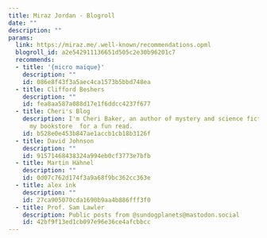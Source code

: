 ```yaml
---
title: Miraz Jordan - Blogroll
date: ""
description: ""
params:
  link: https://miraz.me/.well-known/recommendations.opml
  blogroll_id: a2e542911136651d505c2e30b96201c7
  recommends:
  - title: '{micro maique}'
    description: ""
    id: 086e8f43f3a5aec4ca1573b5bbd748ea
  - title: Clifford Beshers
    description: ""
    id: fea8aa587a088d17e1f6ddcc4237f677
  - title: Cheri's Blog
    description: I'm Cheri Baker, an author of mystery and science fiction. Welcome!Visit
      my bookstore  for a fun read.
    id: b528e0e453b847ae1accb1cb18b3126f
  - title: David Johnson
    description: ""
    id: 91571468438324a994eb0cf3773e7bfb
  - title: Martin Hähnel
    description: ""
    id: 0d07c762d174f3a9a68f9bc362cc363e
  - title: alex ink
    description: ""
    id: 27ca905070cda1690b9aa4b886fff3f0
  - title: Prof. Sam Lawler
    description: Public posts from @sundogplanets@mastodon.social
    id: 42bf9f13ed1cb097e96e36ce4afcbbcc
---
```

